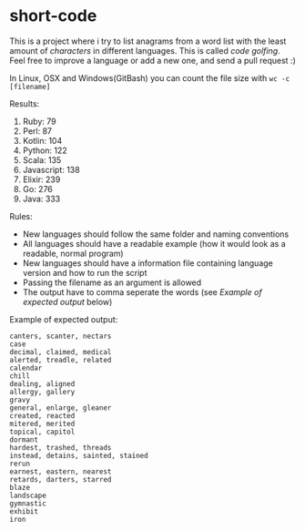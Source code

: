 # short-code
This is a project where i try to list anagrams from a word list with the least
amount of _characters_ in different languages. This is called _code golfing_. Feel free to improve a language or add a new one, and send a pull request :)

In Linux, OSX and Windows(GitBash) you can count the file size with ```wc -c [filename]```

Results:

1. Ruby: 79
2. Perl: 87
3. Kotlin: 104
4. Python: 122
5. Scala: 135
6. Javascript: 138
7. Elixir: 239
8. Go: 276
9. Java: 333

Rules:
- New languages should follow the same folder and naming conventions
- All languages should have a readable example (how it would look as a readable, normal program)
- New languages should have a information file containing language version and how to run the script
- Passing the filename as an argument is allowed
- The output have to comma seperate the words (see _Example of expected output_ below)

Example of expected output:

```
canters, scanter, nectars
case
decimal, claimed, medical
alerted, treadle, related
calendar
chill
dealing, aligned
allergy, gallery
gravy
general, enlarge, gleaner
created, reacted
mitered, merited
topical, capitol
dormant
hardest, trashed, threads
instead, detains, sainted, stained
rerun
earnest, eastern, nearest
retards, darters, starred
blaze
landscape
gymnastic
exhibit
iron
```
